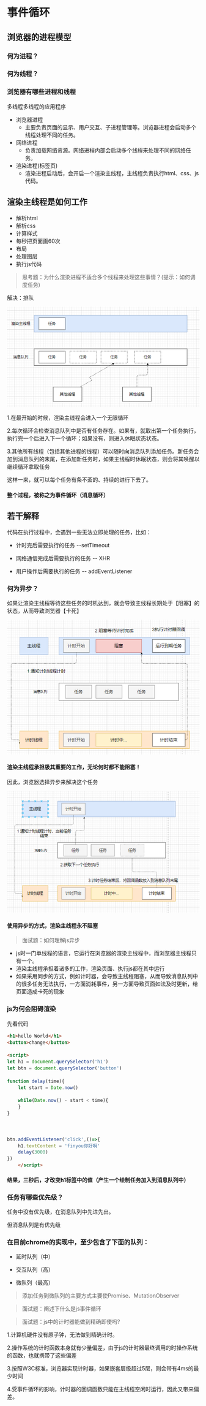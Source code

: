 # 事件循环

## 浏览器的进程模型

### 何为进程？

### 何为线程？

### 浏览器有哪些进程和线程
多线程多线程的应用程序

- 浏览器进程
    - 主要负责页面的显示、用户交互、子进程管理等。浏览器进程会启动多个线程处理不同的任务。
- 网络进程
    - 负责加载网络资源。网络进程内部会启动多个线程来处理不同的网络任务。
- 渲染进程(标签页)
    - 渲染进程启动后，会开启一个渲染主线程，主线程负责执行html、css、js代码。

## 渲染主线程是如何工作

- 解析html
- 解析css
- 计算样式
- 每秒把页面画60次
- 布局
- 处理图层
- 执行js代码

> 思考题：为什么渲染进程不适合多个线程来处理这些事情？(提示：如何调度任务)

解决：排队

![渲染主线程](.\\images\\image.png)

1.在最开始的时候，渲染主线程会进入一个无限循环

2.每次循环会检查消息队列中是否有任务存在。如果有，就取出第一个任务执行，执行完一个后进入下一个循环；如果没有，则进入休眠状态状态。

3.其他所有线程（包括其他进程的线程）可以随时向消息队列添加任务。新任务会加到消息队列的末尾，在添加新任务时，如果主线程时休眠状态，则会将其唤醒以继续循环拿取任务

这样一来，就可以每个任务有条不紊的、持续的进行下去了。

#### 整个过程，被称之为事件循环（消息循环）

## 若干解释
代码在执行过程中，会遇到一些无法立即处理的任务，比如：

- 计时完后需要执行的任务 --setTimeout

- 网络通信完成后需要执行的任务  -- XHR

- 用户操作后需要执行的任务 -- addEventListener

### 何为异步？
如果让渲染主线程等待这些任务的时机达到，就会导致主线程长期处于【阻塞】的状态，从而导致浏览器【卡死】

![](.\\images\\image2.png)

#### 渲染主线程承担极其重要的工作，无论何时都不能阻塞！

因此，浏览器选择异步来解决这个任务

![](.\\images\\image3.png)

#### 使用异步的方式，渲染主线程永不阻塞

> 面试题：如何理解js异步
- js时一门单线程的语言，它运行在浏览器的渲染主线程中，而浏览器主线程只有一个。
- 渲染主线程承担着诸多的工作，渲染页面、执行js都在其中运行
- 如果采用同步的方式，例如计时器，会导致主线程阻塞，从而导致消息队列中的很多任务无法执行，一方面消耗事件，另一方面导致页面如法及时更新，给页面造成卡死的现象

### js为何会阻碍渲染

先看代码

```html
<h1>hello World</h1>
<button>change</button>

<script>
let h1 = document.querySelector('h1')
let btn = document.querySelector('button')

function delay(time){
    let start = Date.now()

    while(Date.now() - start < time){
    }
}



btn.addEventListener('click',()=>{
    h1.textContent = 'finyou你好啊'
    delay(3000)
})
    </script>

```

#### 结果，三秒后，才改变h1标签中的值（产生一个绘制任务加入到消息队列中）

### 任务有哪些优先级？

任务中没有优先级，在消息队列中先进先出。

但消息队列是有优先级

### 在目前chrome的实现中，至少包含了下面的队列：

- 延时队列（中）

- 交互队列（高）

- 微队列（最高）

> 添加任务到微队列的主要方式主要使Promise、MutationObserver

>面试题：阐述下什么是js事件循环



>面试题：js中的计时器能做到精确即使吗?

1.计算机硬件没有原子钟，无法做到精确计时。

2.操作系统的计时函数本身就有少量偏差，由于js的计时器最终调用的时操作系统的函数，也就携带了这些偏差

3.按照W3C标准，浏览器实现计时器，如果嵌套层级超过5层，则会带有4ms的最少时间

4.受事件循环的影响，计时器的回调函数只能在主线程空闲时运行，因此又带来偏差。
